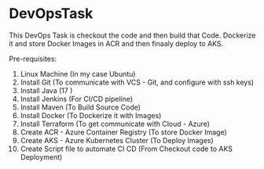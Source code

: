 # DevOpsTask
This DevOps Task is checkout the code and then build that Code. Dockerize it and store Docker Images in ACR and then finaaly deploy to AKS.

Pre-requisites:

1. Linux Machine (In my case Ubuntu)
2. Install Git (To communicate with VCS - Git, and configure with ssh keys)
3. Install Java (17 )
4. Install Jenkins (For CI/CD pipeline)
5. Install Maven (To Build Source Code)
6. Install Docker (To Dockerize it with Images)
7. Install Terraform (To get communicate with Cloud - Azure)
8. Create ACR - Azure Container Registry (To store Docker Image)
9. Create AKS - Azure Kubernetes Cluster (To Deploy Images)
10. Create Script file to automate CI CD (From Checkout code to AKS Deployment)
